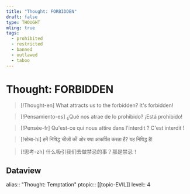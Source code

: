 ```yaml
---
title: "Thought: FORBIDDEN"
draft: false
type: THOUGHT
mling: true
tags:
  - prohibited
  - restricted
  - banned
  - outlawed
  - taboo
---
```


# Thought: FORBIDDEN
>[!Thought-en]
>What attracts us to the forbidden? It's forbidden!

>[!Pensamiento-es]
>¿Qué nos atrae de lo prohibido? ¡Está prohibido!

>[!Pensée-fr]
>Qu'est-ce qui nous attire dans l'interdit ? C'est interdit !

>[!सोचा-hi]
>हमें निषिद्ध चीज़ों की ओर क्या आकर्षित करता है? यह निषिद्ध है!

>[!思考-zh]
>什么吸引我们去做禁忌的事？那是禁忌！

## Dataview
alias:: "Thought: Temptation"
ptopic:: [[topic-EVIL]]
level:: 4